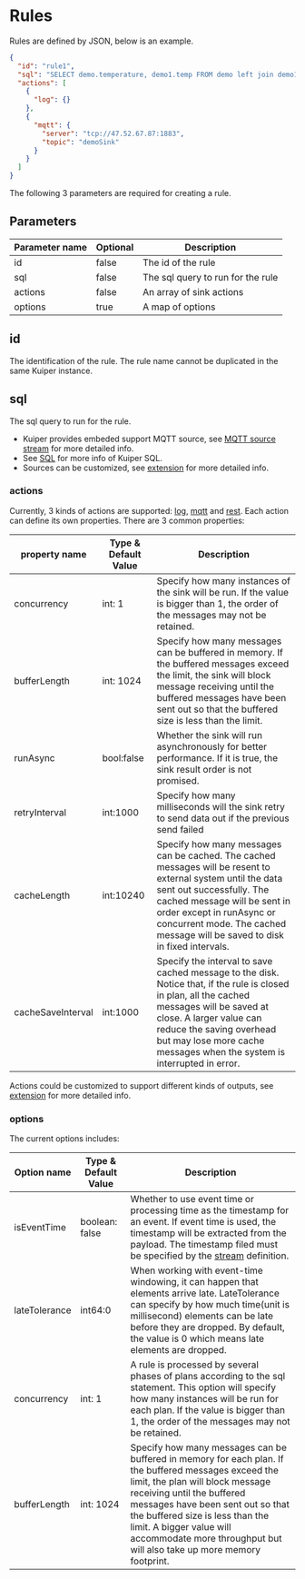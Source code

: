 # Rules 

Rules are defined by JSON, below is an example.

```json
{
  "id": "rule1",
  "sql": "SELECT demo.temperature, demo1.temp FROM demo left join demo1 on demo.timestamp = demo1.timestamp where demo.temperature > demo1.temp GROUP BY demo.temperature, HOPPINGWINDOW(ss, 20, 10)",
  "actions": [
    {
      "log": {}
    },
    {
      "mqtt": {
        "server": "tcp://47.52.67.87:1883",
        "topic": "demoSink"
      }
    }
  ]
}
```

The following 3 parameters are required for creating a rule.

## Parameters

| Parameter name | Optional | Description                                                  |
| ------------- | -------- | ------------------------------------------------------------ |
| id | false   | The id of the rule |
| sql        | false   | The sql query to run for the rule |
| actions           | false    | An array of sink actions        |
| options           | true    | A map of options        |

## id

The identification of the rule. The rule name cannot be duplicated in the same Kuiper instance.

## sql

The sql query to run for the rule. 

- Kuiper provides embeded support MQTT source, see  [MQTT source stream](sources/mqtt.md) for more detailed info.
- See [SQL](../sqls/overview.md) for more info of Kuiper SQL.
- Sources can be customized, see [extension](../extension/overview.md) for more detailed info.

### actions

Currently, 3 kinds of actions are supported: [log](sinks/logs.md), [mqtt](sinks/mqtt.md) and [rest](sinks/rest.md). Each action can define its own properties. There are 3 common properties:

| property name | Type & Default Value | Description                                                  |
| ------------- | -------- | ------------------------------------------------------------ |
| concurrency | int: 1   | Specify how many instances of the sink will be run. If the value is bigger than 1, the order of the messages may not be retained. |
| bufferLength | int: 1024   | Specify how many messages can be buffered in memory. If the buffered messages exceed the limit, the sink will block message receiving until the buffered messages have been sent out so that the buffered size is less than the limit. |
| runAsync        | bool:false   | Whether the sink will run asynchronously for better performance. If it is true, the sink result order is not promised.  |
| retryInterval   | int:1000   | Specify how many milliseconds will the sink retry to send data out if the previous send failed  |
| cacheLength     | int:10240   | Specify how many messages can be cached. The cached messages will be resent to external system until the data sent out successfully. The cached message will be sent in order except in runAsync or concurrent mode. The cached message will be saved to disk in fixed intervals.  |
| cacheSaveInterval  | int:1000   | Specify the interval to save cached message to the disk. Notice that, if the rule is closed in plan, all the cached messages will be saved at close. A larger value can reduce the saving overhead but may lose more cache messages when the system is interrupted in error.  |

Actions could be customized to support different kinds of outputs, see [extension](../extension/overview.md) for more detailed info.

### options
The current options includes:

| Option name | Type & Default Value | Description                                                  |
| ------------- | -------- | ------------------------------------------------------------ |
| isEventTime | boolean: false   | Whether to use event time or processing time as the timestamp for an event. If event time is used, the timestamp will be extracted from the payload. The timestamp filed must be specified by the [stream]([extension](../sqls/streams.md)) definition. |
| lateTolerance        | int64:0   | When working with event-time windowing, it can happen that elements arrive late. LateTolerance can specify by how much time(unit is millisecond) elements can be late before they are dropped. By default, the value is 0 which means late elements are dropped.  |
| concurrency | int: 1   | A rule is processed by several phases of plans according to the sql statement. This option will specify how many instances will be run for each plan. If the value is bigger than 1, the order of the messages may not be retained. |
| bufferLength | int: 1024   | Specify how many messages can be buffered in memory for each plan. If the buffered messages exceed the limit, the plan will block message receiving until the buffered messages have been sent out so that the buffered size is less than the limit. A bigger value will accommodate more throughput but will also take up more memory footprint.  |

